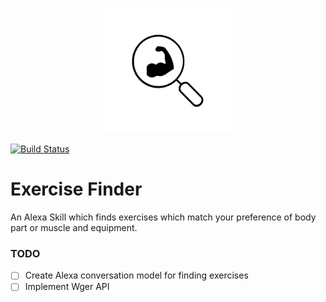 <p align="center">
 <img src="/docs/Icon.png" width="200" height="200" >
</p> 

[![Build Status](https://travis-ci.com/alexandrapurcarea/viva-voce.svg?token=6xymSqzTey1a1nyeaEG9&branch=master)](https://travis-ci.com/alexandrapurcarea/viva-voce)

# Exercise Finder
An Alexa Skill which finds exercises which match your preference of body part or muscle and equipment.

### TODO
- [ ] Create Alexa conversation model for finding exercises
- [ ] Implement Wger API
